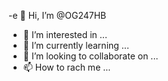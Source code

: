 -e 👋 Hi, I’m @OG247HB
- 👀 I’m interested in ...
- 🌱 I’m currently learning ...
- 💞️ I’m looking to collaborate on ...
- 📫 How to rach me ...

<!---
OG247HB/OG247HB is a ✨ special ✨ repository because its `README.md` (this file) appears on your GitHub profile.
You can click the Preview link to take a look at your changes.
--->
